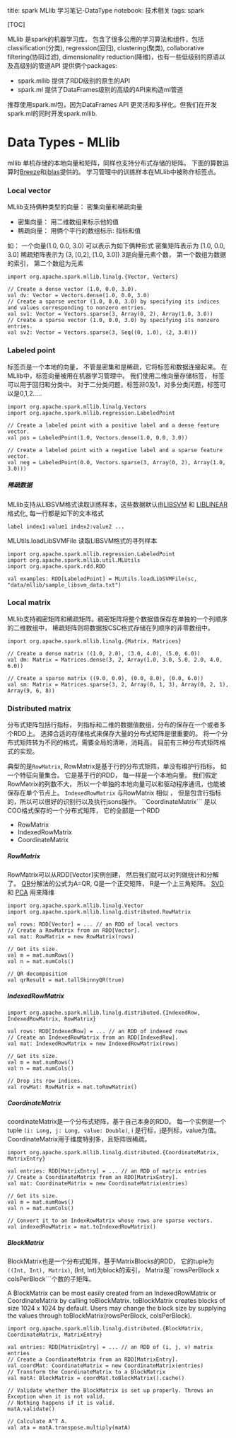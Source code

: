title: spark MLlib 学习笔记-DataType
notebook: 技术相关
tags: spark

[TOC]

MLlib 是spark的机器学习库， 包含了很多公用的学习算法和组件，包括classification(分类), regression(回归), clustering(聚类), collaborative filtering(协同过滤), dimensionality reduction(降维)，也有一些低级别的原语以及高级别的管道API
提供俩个packages:

+ spark.mllib 提供了RDD级别的原生的API
+ spark.ml 提供了DataFrames级别的高级的API来构造ml管道

推荐使用spark.ml包，因为DataFrames API 更灵活和多样化。但我们在开发spark.ml的同时开发spark.mllib.

# Data Types - MLlib

mllib 单机存储的本地向量和矩阵，同样也支持分布式存储的矩阵。 下面的算数运算时[Breeze](http://www.scalanlp.org/)和[jblas](http://jblas.org/)提供的。 学习管理中的训练样本在MLlib中被称作标签点。

### Local vector

MLlib支持俩种类型的向量： 密集向量和稀疏向量

+ 密集向量： 用二维数组来标示他的值
+ 稀疏向量： 用俩个平行的数组标示: 指标和值

如： 一个向量(1.0, 0.0, 3.0) 可以表示为如下俩种形式
密集矩阵表示为 [1.0, 0.0, 3.0]
稀疏矩阵表示为 (3, [0,2], [1.0, 3.0]) 3是向量元素个数， 第一个数组为数据的索引， 第二个数组为元素

	import org.apache.spark.mllib.linalg.{Vector, Vectors}

	// Create a dense vector (1.0, 0.0, 3.0).
	val dv: Vector = Vectors.dense(1.0, 0.0, 3.0)
	// Create a sparse vector (1.0, 0.0, 3.0) by specifying its indices and values corresponding to nonzero entries.
	val sv1: Vector = Vectors.sparse(3, Array(0, 2), Array(1.0, 3.0))
	// Create a sparse vector (1.0, 0.0, 3.0) by specifying its nonzero entries.
	val sv2: Vector = Vectors.sparse(3, Seq((0, 1.0), (2, 3.0)))


### Labeled point

标签页是一个本地的向量， 不管是密集和是稀疏，它将标签和数据连接起来。  在MLlib中，标签向量被用在机器学习管理中。 我们使用二维向量存储标签， 标签可以用于回归和分类中。 对于二分类问题，标签非0及1，对多分类问题，标签可以是0,1,2.....

	import org.apache.spark.mllib.linalg.Vectors
	import org.apache.spark.mllib.regression.LabeledPoint

	// Create a labeled point with a positive label and a dense feature vector.
	val pos = LabeledPoint(1.0, Vectors.dense(1.0, 0.0, 3.0))

	// Create a labeled point with a negative label and a sparse feature vector.
	val neg = LabeledPoint(0.0, Vectors.sparse(3, Array(0, 2), Array(1.0, 3.0)))

##### 稀疏数据
MLlib支持从LIBSVM格式读取训练样本，这些数据默认由[LIBSVM](http://www.csie.ntu.edu.tw/~cjlin/libsvm/) 和 [LIBLINEAR](http://www.csie.ntu.edu.tw/~cjlin/liblinear/) 格式化, 每一行都是如下的文本格式

	label index1:value1 index2:value2 ...

MLUtils.loadLibSVMFile 读取LIBSVM格式的寻列样本

	import org.apache.spark.mllib.regression.LabeledPoint
	import org.apache.spark.mllib.util.MLUtils
	import org.apache.spark.rdd.RDD

	val examples: RDD[LabeledPoint] = MLUtils.loadLibSVMFile(sc, "data/mllib/sample_libsvm_data.txt")


### Local matrix

MLlib支持稠密矩阵和稀疏矩阵。稠密矩阵将整个数据值保存在单独的一个列顺序的二维数组中， 稀疏矩阵则将数据按CSC格式存储在列顺序的非零数组中。

	import org.apache.spark.mllib.linalg.{Matrix, Matrices}

	// Create a dense matrix ((1.0, 2.0), (3.0, 4.0), (5.0, 6.0))
	val dm: Matrix = Matrices.dense(3, 2, Array(1.0, 3.0, 5.0, 2.0, 4.0, 6.0))

	// Create a sparse matrix ((9.0, 0.0), (0.0, 8.0), (0.0, 6.0))
	val sm: Matrix = Matrices.sparse(3, 2, Array(0, 1, 3), Array(0, 2, 1), Array(9, 6, 8))

### Distributed matrix

分布式矩阵包括行指标， 列指标和二维的数据值数组，分布的保存在一个或者多个RDD上。 选择合适的存储格式来保存大量的分布式矩阵是很重要的。 将一个分布式矩阵转为不同的格式，需要全局的清晰，消耗高。
目前有三种分布式矩阵格式的实现。

典型的是```RowMatrix```, RowMatrix是基于行的分布式矩阵，单没有维护行指标， 如一个特征向量集合。 它是基于行的RDD， 每一样是一个本地向量。 我们假定RowMatrix的列数不大， 所以一个单独的本地向量可以和驱动程序通讯，也能被保存在单个节点上。 ``` IndexedRowMatrix ``` 与RowMatrix 相似 ， 但是包含行指标的，所以可以很好的识别行以及执行jsons操作。 ``CoordinateMatrix``` 是以COO格式保存的一个分布式矩阵， 它的全部是一个RDD

+ RowMatrix
+ IndexedRowMatrix
+ CoordinateMatrix

##### RowMatrix

RowMatrix可以从RDD[Vector]实例创建， 然后我们就可以对列做统计和分解了。 [QR](https://en.wikipedia.org/wiki/QR_decomposition)分解法的公式为A=QR, Q是一个正交矩阵， R是一个上三角矩阵。 [SVD](https://en.wikipedia.org/wiki/Singular_value_decomposition) 和 [PCA](https://en.wikipedia.org/wiki/Principal_component_analysis) 用来降维

	import org.apache.spark.mllib.linalg.Vector
	import org.apache.spark.mllib.linalg.distributed.RowMatrix

	val rows: RDD[Vector] = ... // an RDD of local vectors
	// Create a RowMatrix from an RDD[Vector].
	val mat: RowMatrix = new RowMatrix(rows)

	// Get its size.
	val m = mat.numRows()
	val n = mat.numCols()

	// QR decomposition
	val qrResult = mat.tallSkinnyQR(true)

##### IndexedRowMatrix

	import org.apache.spark.mllib.linalg.distributed.{IndexedRow, IndexedRowMatrix, RowMatrix}

	val rows: RDD[IndexedRow] = ... // an RDD of indexed rows
	// Create an IndexedRowMatrix from an RDD[IndexedRow].
	val mat: IndexedRowMatrix = new IndexedRowMatrix(rows)

	// Get its size.
	val m = mat.numRows()
	val n = mat.numCols()

	// Drop its row indices.
	val rowMat: RowMatrix = mat.toRowMatrix()

##### CoordinateMatrix

coordinateMatrix是一个分布式矩阵，基于自己本身的RDD。 每一个实例是一个tuple ```(i: Long, j: Long, value: Double)```, i 是行标，j是列标，value为值。 CoordinateMatrix用于维度特别多，且矩阵很稀疏。

	import org.apache.spark.mllib.linalg.distributed.{CoordinateMatrix, MatrixEntry}

	val entries: RDD[MatrixEntry] = ... // an RDD of matrix entries
	// Create a CoordinateMatrix from an RDD[MatrixEntry].
	val mat: CoordinateMatrix = new CoordinateMatrix(entries)

	// Get its size.
	val m = mat.numRows()
	val n = mat.numCols()

	// Convert it to an IndexRowMatrix whose rows are sparse vectors.
	val indexedRowMatrix = mat.toIndexedRowMatrix()

##### BlockMatrix

BlockMatrix也是一个分布式矩阵，基于MatrixBlocks的RDD， 它的tuple为 ``` ((Int, Int), Matrix)```, (Int, Int)为block的索引， Matrix是``rowsPerBlock x colsPerBlock```个数的子矩阵。

A BlockMatrix can be most easily created from an IndexedRowMatrix or CoordinateMatrix by calling toBlockMatrix. toBlockMatrix creates blocks of size 1024 x 1024 by default. Users may change the block size by supplying the values through toBlockMatrix(rowsPerBlock, colsPerBlock).

	import org.apache.spark.mllib.linalg.distributed.{BlockMatrix, CoordinateMatrix, MatrixEntry}

	val entries: RDD[MatrixEntry] = ... // an RDD of (i, j, v) matrix entries
	// Create a CoordinateMatrix from an RDD[MatrixEntry].
	val coordMat: CoordinateMatrix = new CoordinateMatrix(entries)
	// Transform the CoordinateMatrix to a BlockMatrix
	val matA: BlockMatrix = coordMat.toBlockMatrix().cache()

	// Validate whether the BlockMatrix is set up properly. Throws an Exception when it is not valid.
	// Nothing happens if it is valid.
	matA.validate()

	// Calculate A^T A.
	val ata = matA.transpose.multiply(matA)
